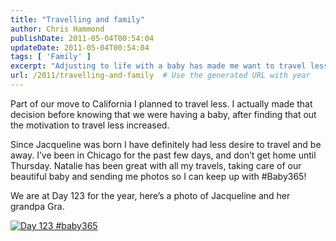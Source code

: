 ```yaml
---
title: "Travelling and family"
author: Chris Hammond
publishDate: 2011-05-04T00:54:04
updateDate: 2011-05-04T00:54:04
tags: [ 'Family' ]
excerpt: "Adjusting to life with a baby has made me want to travel less. Natalie has been amazing at home with our little one, sharing updates with #Baby365.👶"
url: /2011/travelling-and-family  # Use the generated URL with year
---
```

<p>Part of our move to California I planned to travel less. I actually made that decision before knowing that we were having a baby, after finding that out the motivation to travel less increased.</p>  <p>Since Jacqueline was born I have definitely had less desire to travel and be away. I’ve been in Chicago for the past few days, and don’t get home until Thursday. Natalie has been great with all my travels, taking care of our beautiful baby and sending me photos so I can keep up with #Baby365!</p>  <p>We are at Day 123 for the year, here’s a photo of Jacqueline and her grandpa Gra.</p>  <p><a title="Day 123 #baby365" href="https://www.flickr.com/photos/17726343@N00/5686015870/"><img border="0" alt="Day 123 #baby365" src="https://static.flickr.com/5069/5686015870_46bf7df24f.jpg" /></a></p>

